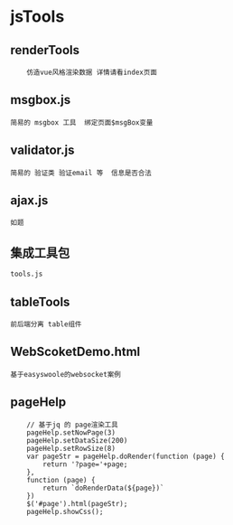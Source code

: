 # jsTools

## renderTools
```
    仿造vue风格渲染数据 详情请看index页面
```
## msgbox.js
``` 
简易的 msgbox 工具  绑定页面$msgBox变量
```
## validator.js
```
简易的 验证类 验证email 等  信息是否合法
```
## ajax.js  
``` 
如题 
```
## 集成工具包
```
tools.js
```
## tableTools
```
前后端分离 table组件
```
## WebScoketDemo.html
```
基于easyswoole的websocket案例
```
## pageHelp
```
    // 基于jq 的 page渲染工具
    pageHelp.setNowPage(3)
    pageHelp.setDataSize(200)
    pageHelp.setRowSize(8)
    var pageStr = pageHelp.doRender(function (page) {
        return '?page='+page;
    },
    function (page) {
        return `doRenderData(${page})`
    })
    $('#page').html(pageStr);
    pageHelp.showCss();
```
